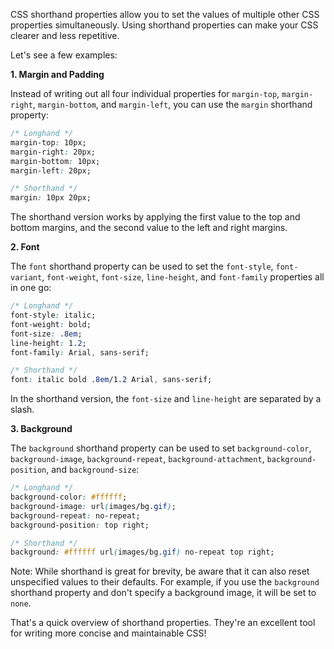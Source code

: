 CSS shorthand properties allow you to set the values of multiple other CSS properties simultaneously. Using shorthand properties can make your CSS clearer and less repetitive.

Let's see a few examples:

**1. Margin and Padding**
   
Instead of writing out all four individual properties for `margin-top`, `margin-right`, `margin-bottom`, and `margin-left`, you can use the `margin` shorthand property:

```css
/* Longhand */
margin-top: 10px;
margin-right: 20px;
margin-bottom: 10px;
margin-left: 20px;

/* Shorthand */
margin: 10px 20px;
```
The shorthand version works by applying the first value to the top and bottom margins, and the second value to the left and right margins.

**2. Font**
   
The `font` shorthand property can be used to set the `font-style`, `font-variant`, `font-weight`, `font-size`, `line-height`, and `font-family` properties all in one go:

```css
/* Longhand */
font-style: italic;
font-weight: bold;
font-size: .8em;
line-height: 1.2;
font-family: Arial, sans-serif;

/* Shorthand */
font: italic bold .8em/1.2 Arial, sans-serif;
```
In the shorthand version, the `font-size` and `line-height` are separated by a slash.

**3. Background**

The `background` shorthand property can be used to set `background-color`, `background-image`, `background-repeat`, `background-attachment`, `background-position`, and `background-size`:

```css
/* Longhand */
background-color: #ffffff;
background-image: url(images/bg.gif);
background-repeat: no-repeat;
background-position: top right;

/* Shorthand */
background: #ffffff url(images/bg.gif) no-repeat top right;
```
Note: While shorthand is great for brevity, be aware that it can also reset unspecified values to their defaults. For example, if you use the `background` shorthand property and don't specify a background image, it will be set to `none`.

That's a quick overview of shorthand properties. They're an excellent tool for writing more concise and maintainable CSS!